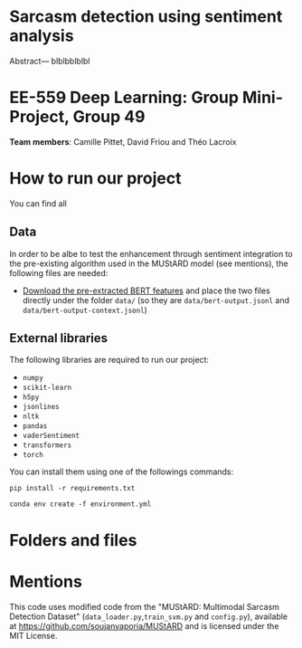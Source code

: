 # Sarcasm detection using sentiment analysis

Abstract— blblbblblbl

# EE-559 Deep Learning: Group Mini-Project, Group 49

**Team members**: Camille Pittet, David Friou and Théo Lacroix

# How to run our project

You can find all 

## Data

In order to be albe to test the enhancement through sentiment integration to the pre-existing algorithm used in the MUStARD model (see mentions), the following files are needed: 

 - [Download the pre-extracted BERT features](https://drive.google.com/file/d/1GYv74vN80iX_IkEmkJhkjDRGxLvraWuZ/view?usp=sharing) and place the two files directly under the folder `data/` (so they are `data/bert-output.jsonl` and `data/bert-output-context.jsonl`)

## External libraries
The following libraries are required to run our project:

- `numpy`
- `scikit-learn`
- `h5py`
- `jsonlines`
- `nltk`
- `pandas`
- `vaderSentiment`
- `transformers`
- `torch`

You can install them using one of the followings commands:
```
pip install -r requirements.txt
```
```
conda env create -f environment.yml
```

# Folders and files


# Mentions

This code uses modified code from the "MUStARD: Multimodal Sarcasm Detection Dataset" (`data_loader.py`,`train_svm.py` and `config.py`), available at https://github.com/soujanyaporia/MUStARD and is licensed under the MIT License.